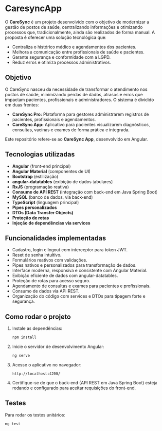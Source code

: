 # CaresyncApp

O **CareSync** é um projeto desenvolvido com o objetivo de modernizar a gestão de postos de saúde, centralizando informações e otimizando processos que, tradicionalmente, ainda são realizados de forma manual. A proposta é oferecer uma solução tecnológica que:

- Centraliza o histórico médico e agendamentos dos pacientes.
- Melhora a comunicação entre profissionais de saúde e pacientes.
- Garante segurança e conformidade com a LGPD.
- Reduz erros e otimiza processos administrativos.

## Objetivo

O CareSync nasceu da necessidade de transformar o atendimento nos postos de saúde, minimizando perdas de dados, atrasos e erros que impactam pacientes, profissionais e administradores. O sistema é dividido em duas frentes:

- **CareSync Pro:** Plataforma para gestores administrarem registros de pacientes, profissionais e agendamentos.
- **CareSync App:** Aplicativo para pacientes visualizarem diagnósticos, consultas, vacinas e exames de forma prática e integrada.

Este repositório refere-se ao **CareSync App**, desenvolvido em Angular.

## Tecnologias utilizadas

- **Angular** (front-end principal)
- **Angular Material** (componentes de UI)
- **Bootstrap** (estilização)
- **angular-datatables** (exibição de dados tabulares)
- **RxJS** (programação reativa)
- **Consumo de API REST** (integração com back-end em Java Spring Boot)
- **MySQL** (banco de dados, via back-end)
- **TypeScript** (linguagem principal)
- **Pipes personalizados**
- **DTOs (Data Transfer Objects)**
- **Proteção de rotas**
- **Injeção de dependências via services**

## Funcionalidades implementadas

- Cadastro, login e logout com interceptor para token JWT.
- Reset de senha intuitivo.
- Formulários reativos com validações.
- Pipes nativos e personalizados para transformação de dados.
- Interface moderna, responsiva e consistente com Angular Material.
- Exibição eficiente de dados com angular-datatables.
- Proteção de rotas para acesso seguro.
- Agendamento de consultas e exames para pacientes e profissionais.
- Consumo de dados via API REST.
- Organização do código com services e DTOs para tipagem forte e segurança.

## Como rodar o projeto

1. Instale as dependências:
   ```sh
   npm install
   ```

2. Inicie o servidor de desenvolvimento Angular:
   ```sh
   ng serve
   ```

3. Acesse o aplicativo no navegador:
   ```
   http://localhost:4200/
   ```

4. Certifique-se de que o back-end (API REST em Java Spring Boot) esteja rodando e configurado para aceitar requisições do front-end.

## Testes

Para rodar os testes unitários:
```sh
ng test
```
